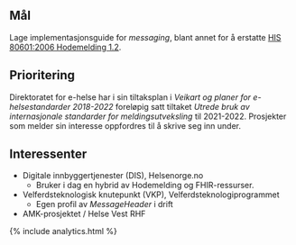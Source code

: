 ## Mål

Lage implementasjonsguide for _messaging_, blant annet for å erstatte [HIS 80601:2006 Hodemelding 1.2](https://ehelse.no/standarder/standard-for-hodemelding).

## Prioritering

Direktoratet for e-helse har i sin tiltaksplan i _Veikart og planer for e-helsestandarder 2018-2022_ foreløpig satt tiltaket _Utrede bruk av internasjonale standarder for meldingsutveksling_ til 2021-2022. Prosjekter som melder sin interesse oppfordres til å skrive seg inn under.

## Interessenter
* Digitale innbyggertjenester (DIS), Helsenorge.no
  * Bruker i dag en hybrid av Hodemelding og FHIR-ressurser.
* Velferdsteknologisk knutepunkt (VKP), Velferdsteknologiprogrammet
  * Egen profil av _MessageHeader_ i drift
* AMK-prosjektet / Helse Vest RHF

{% include analytics.html %}
